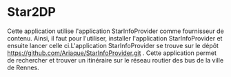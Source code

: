 # Star2DP

Cette application utilise l'application StarInfoProvider comme fournisseur de contenu.
Ainsi, il faut pour l'utiliser, installer l'application StarInfoProvider et ensuite lancer celle ci.L'application StarInfoProvider se trouve sur le dépôt https://github.com/Ariaque/StarInfoProvider.git .
Cette application permet de rechercher et trouver un itinéraire sur le réseau routier des bus de la ville de Rennes.


